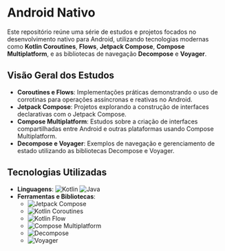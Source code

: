 # Android Nativo

Este repositório reúne uma série de estudos e projetos focados no desenvolvimento nativo para Android, utilizando tecnologias modernas como **Kotlin Coroutines**, **Flows**, **Jetpack Compose**, **Compose Multiplatform**, e as bibliotecas de navegação **Decompose** e **Voyager**.

## Visão Geral dos Estudos

- **Coroutines e Flows**: Implementações práticas demonstrando o uso de corrotinas para operações assíncronas e reativas no Android.
- **Jetpack Compose**: Projetos explorando a construção de interfaces declarativas com o Jetpack Compose.
- **Compose Multiplatform**: Estudos sobre a criação de interfaces compartilhadas entre Android e outras plataformas usando Compose Multiplatform.
- **Decompose e Voyager**: Exemplos de navegação e gerenciamento de estado utilizando as bibliotecas Decompose e Voyager.

## Tecnologias Utilizadas

- **Linguagens**: ![Kotlin](https://img.shields.io/badge/Kotlin-7F52FF?style=for-the-badge&logo=kotlin&logoColor=white) ![Java](https://img.shields.io/badge/Java-007396?style=for-the-badge&logo=java&logoColor=white)
- **Ferramentas e Bibliotecas**:
  - ![Jetpack Compose](https://img.shields.io/badge/Jetpack%20Compose-4285F4?style=for-the-badge&logo=jetpack-compose&logoColor=white)
  - ![Kotlin Coroutines](https://img.shields.io/badge/Kotlin%20Coroutines-0095D5?style=for-the-badge&logo=kotlin&logoColor=white)
  - ![Kotlin Flow](https://img.shields.io/badge/Kotlin%20Flow-0095D5?style=for-the-badge&logo=kotlin&logoColor=white)
  - ![Compose Multiplatform](https://img.shields.io/badge/Compose%20Multiplatform-4285F4?style=for-the-badge&logo=jetpack-compose&logoColor=white)
  - ![Decompose](https://img.shields.io/badge/Decompose-4285F4?style=for-the-badge&logo=android&logoColor=white)
  - ![Voyager](https://img.shields.io/badge/Voyager-4285F4?style=for-the-badge&logo=android&logoColor=white)

